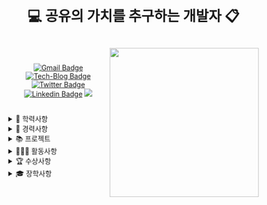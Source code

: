 <div align=center>
  
  <h1>💻 공유의 가치를 추구하는 개발자 📋</h1>
  <br>
</div>

<img src="https://user-images.githubusercontent.com/45550607/164703284-7d3f4220-ab5c-40e8-b28a-dfb870af9ed9.png" align="right" width="300px">

<br>

<div align=center>

[![Gmail Badge](https://img.shields.io/badge/-Gmail-d14836?style=flat&logo=Gmail&logoColor=white&link=mailto:eona1301@gmail.com)](mailto:eona1301@gmail.com)
[![Tech-Blog Badge](http://img.shields.io/badge/-Tech--Blog-black?style=flat&logo=velog&logoColor=white&color=darkgreen&link=https://velog.io/@eona1301)](https://velog.io/@eona1301)
[![Twitter Badge](https://img.shields.io/badge/-Twitter-d14836?style=flat&logo=Twitter&color=9cf&logoColor=white&link=https://twitter.com/eona1301)](https://twitter.com/eona1301)
[![Linkedin Badge](https://img.shields.io/badge/-Linkedin-d14836?style=flat&logo=Linkedin&color=darkblue&logoColor=white&link=https://www.linkedin.com/in/eona1301/)](https://www.linkedin.com/in/eona1301/)
<a href="https://hits.seeyoufarm.com"/><img src="https://hits.seeyoufarm.com/api/count/incr/badge.svg?url=https%3A%2F%2Fgithub.com%2Feona1301"/></a>

</div>

<br>

<details>
<summary>🏫 학력사항</summary>
<div markdown="1">
  
- 인제대학교 컴퓨터공학 학사 (2016.03 ~ 2020.02)
</div>
</details>

<details>
<summary>📝 경력사항</summary>
<div markdown="1">

- 인제대학교 영재교육원 정보과학반 심화-사사과정 TA (2017.03 ~ 2019.12)
- 한국전자통신연구소(ETRI) 부산공동연구실 하계인턴 이수 (2019.07 ~ 2019.08)
- 원투원 프로그래밍 - 온라인 프로그래밍 교육 1인 사업 (2020.04 ~ 2020.10)
- 삼성청년SW아카데미 SSAFY 5기 교육 (2021.01 ~ 2021.12)
- 삼성청년SW아카데미 SSAFY 6기 실습코치 (2021.12 ~ing)

</div>
</details>

<details>
<summary>📚 프로젝트</summary>
<div markdown="1">

- 개인 체질 맞춤 건강관리 웹사이트, [오투아이(O to I)](https://github.com/eona1301/O-to-I) (2016.10 ~ 2016.12)
- 영단어 학습 웹 애플리케이션, [EWS](https://github.com/eona1301/English-Word-Study) (2017.09 ~ 2017.12)
- GrabCut 알고리즘을 활용한 수동 전경 분리 프로그램 (ETRI 인턴, 2019.07)
- CNN을 활용한 자동 전경 분리 프로그램 (ETRI 인턴, 2019.08)
- 신조어, 자주 사용하는 외국어 학습 어플, [WowSup](https://github.com/Inje-Database-Lab/WowSup) (2019.01 ~ 2019.04)
- 손동작을 이용한 마우스 제어 시스템, [DB Leap](https://github.com/Inje-Database-Lab/DB-Leap) (2019.09 ~ 2019.10)
- 커스텀 조합 추천 애플리케이션, [카인딧(Kindit)](https://github.com/dnd-side-project/dnd-mentee-3rd-5-kindit) (2020.07 ~ 2020.08)
- Open API를 활용한 서울시 주택 거래 웹 사이트, [홈즈(Homez)](https://github.com/Homez-House/Homez) (2021.05)
- 지식 교류 서비스 및 자동통계 홍보 웹 사이트, [솔버(SOLVER)](https://github.com/BerrySolver/SOLVER) (2021.07 ~ 2021.08)
- 삼성전자 무선사업부 오픈소스 프로젝트, [Motion Pose](https://github.com/5FNSaaS/node-red-contrib-motion-pose) (2021.08 ~ 2021.10)
- 멸종(위기)동물 및 환경보호 메타버스, [세이퍼스(Safers)](https://github.com/Metaverse-Safers/SAFERS) (2021.10 ~ 2021.11)
- 소중한 날을 기다리는 즐거움, [Gratz](https://github.com/dnd-side-project/dnd-6th-9-backend) (2022.01 ~ 2022.02)

</div>
</details>

<details>
<summary>🏃🏻‍♀️ 활동사항</summary>
<div markdown="1">

- 인제대학교 학생대표(학년대표/학부학생회/단과대학생회) 활동 (2016 ~ 2019)
- 인제대학교 컴퓨터공학 DataBase 연구실 학부연구생 (2016.08 ~ 2020.02)
- 인제대학교 고교생 전공 체험 컴퓨터공학부 대표 (2017.09 ~ 2018.12)
- 인제대학교 프로그래밍 개발 창업동아리 회장 (2017, 2019)
- 인제대학교 컴퓨터공학부 제35대 학생회장 (2019)
- 개발자X디자이너 연합 동아리 DND 3기 (2020.07 ~ 2020.09)
- [🌐](http://www.labor21.kr/webzine/ebook/202110/#page=29) 고용노동부 월간내일 2021년 10월호 SSAFY 인터뷰 참여 (2021.10) 
- [🌐](https://youtu.be/rmXDguEqLaI) 삼성청년SW아카데미 7기 모집설명회 전공자 재학생 대표 라이브 패널 (2021.11) 
- [🌐](https://www.soscon.net/sessionDetail?sessionNo=25) Samsung Software Developer Conference 2021 세션 발표 (2021.11) 
- 개발자X디자이너 연합 동아리 DND 6기 (2022.01 ~ 2022.02)
- 삼성청년SW아카데미 공식 동문회 Alumni 집행부 (2022.03 ~ing)

</div>
</details>
  

<details>
<summary>🏆 수상사항</summary>
<div markdown="1">

- 인제대학교 캡스톤디자인 경진대회 은상, 인기상 (2019.11)
- 제5회 국체 창업 컨퍼런스 - 혁신아이디어상 (2019.11)
- 한중일 국제 캡스톤디자인 경진대회 - 은상 (2019.12)
- 인제대학교 2019학년도 학위수여식 성적우수 표창장, 학부차석 (2020.02)
- SSAFY 5기 웹개발 프로젝트 웹 기술 트랙, 1등 수상 (2021.08)
- SSAFY 5기 SSDC 프로젝트 무선사업부 과제, 1등 수상 (2021.10)
- SSAFY 5기 특화프로젝트 UCC 경진대회, 전국 4등 수상 (2021.10)
- SSAFY 5기 자율프로젝트, 1등 수상 (2021.11)
- SSAFY 5기 자율프로젝트 전국 결선 입상 (2021.11)
- SSAFY 5기 수료, 삼성전자 대표이사상 우수상 (2021.12)

</div>
</details>

<details>
<summary>🎓 장학사항</summary>
<div markdown="1">

- 인제대학교 신입생 성적우수 (2016-1), 성적우수A (2016-2, 2017-1)
- 운봉장학문화재단 장학생 (2017-2)
- 한국장학재단 국가우수 이공계 장학 (2018-1, 2018-2, 2019-1, 2019-2)
- 인제대학교 창업역량강화 특별장학 (2017-2, 2019-2)

</div>
</details>

